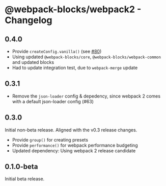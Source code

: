 # @webpack-blocks/webpack2 - Changelog

## 0.4.0

- Provide `createConfig.vanilla()` (see [#80](https://github.com/andywer/webpack-blocks/issues/80))
- Using updated `@webpack-blocks/core`, `@webpack-blocks/webpack-common` and updated blocks
- Had to update integration test, due to `webpack-merge` update

## 0.3.1

- Remove the `json-loader` config & depedency, since webpack 2 comes with a default json-loader config (#63)

## 0.3.0

Initial non-beta release. Aligned with the v0.3 release changes.

- Provide `group()` for creating presets
- Provide `performance()` for webpack performance budgeting
- Updated dependency: Using webpack 2 release candidate

## 0.1.0-beta

Initial beta release.
